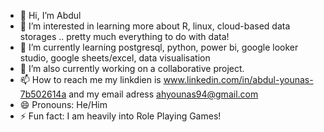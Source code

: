 - 👋 Hi, I’m Abdul 
- 👀 I’m interested in learning more about R, linux, cloud-based data storages .. pretty much everything to do with data!
- 🌱 I’m currently learning postgresql, python, power bi, google looker studio, google sheets/excel, data visualisation
- 💞️ I’m also currently working on a collaborative project.
- 📫 How to reach me my linkdien is www.linkedin.com/in/abdul-younas-7b502614a and my email adress ahyounas94@gmail.com
- 😄 Pronouns: He/Him
- ⚡ Fun fact: I am heavily into Role Playing Games!

<!---
ahy94/ahy94 is a ✨ special ✨ repository because its `README.md` (this file) appears on your GitHub profile.
You can click the Preview link to take a look at your changes.
--->
